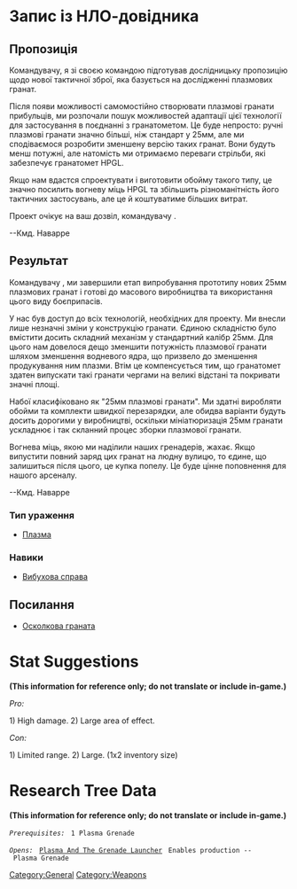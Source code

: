 # Запис із НЛО-довідника

## Пропозиція

Командувачу, я зі своєю командою підготував дослідницьку пропозицію щодо
нової тактичної зброї, яка базується на дослідженні плазмових гранат.

Після появи можливості самомостійно створювати плазмові гранати
прибульців, ми розпочали пошук можливостей адаптації цієї технології для
застосування в поєднанні з гранатометом. Це буде непросто: ручні
плазмові гранати значно більші, ніж стандарт у 25мм, але ми сподіваємося
розробити зменшену версію таких гранат. Вони будуть менш потужні, але
натомість ми отримаємо переваги стрільби, які забезпечує гранатомет
HPGL.

Якщо нам вдастся спроектувати і виготовити обойму такого типу, це значно
посилить вогневу міць HPGL та збільшить різноманітність його тактичних
застосувань, але це й коштуватиме більших витрат.

Проект очікує на ваш дозвіл, командувачу .

--Кмд. Наварре

## Результат

Командувачу , ми завершили етап випробування прототипу нових 25мм
плазмових гранат і готові до масового виробництва та використання цього
виду боєприпасів.

У нас був доступ до всіх технологій, необхідних для проекту. Ми внесли
лише незначні зміни у конструкцію гранати. Єдиною складністю було
вмістити досить складний механізм у стандартний калібр 25мм. Для цього
нам довелося дещо зменшити потужність плазмової гранати шляхом зменшення
водневого ядра, що призвело до зменшення продукування ним плазми. Втім
це компенсується тим, що гранатомет здатен випускати такі гранати
чергами на великі відстані та покривати значні площі.

Набої класифіковано як "25мм плазмові гранати". Ми здатні виробляти
обойми та комплекти швидкої перезарядки, але обидва варіанти будуть
досить дорогими у виробництві, оскільки мініатюризація 25мм гранати
ускладнює і так скланний процес зборки плазмової гранати.

Вогнева міць, якою ми наділили наших гренадерів, жахає. Якщо випустити
повний заряд цих гранат на людну вулицю, то єдине, що залишиться після
цього, це купка попелу. Це буде цінне поповнення для нашого арсеналу.

--Кмд. Наварре

### Тип ураження

- [Плазма](Ураження/плазма "wikilink")

### Навики

- [Вибухова справа](Навики/вибухове "wikilink")

## Посилання

- [Осколкова граната](Translation:Fraggren_txt/uk "wikilink")

# Stat Suggestions

**(This information for reference only; do not translate or include
in-game.)**

*Pro:*

1\) High damage. 2) Large area of effect.

*Con:*

1\) Limited range. 2) Large. (1x2 inventory size)

# Research Tree Data

**(This information for reference only; do not translate or include
in-game.)**

*`Prerequisites:`*
` 1 Plasma Grenade`

*`Opens:`*
` `[`Plasma And The Grenade Launcher`](Equipment/Ammunition/25mm_PB_Grenades "wikilink")
` Enables production -- Plasma Grenade`

[Category:General](Category:General "wikilink")
[Category:Weapons](Category:Weapons "wikilink")